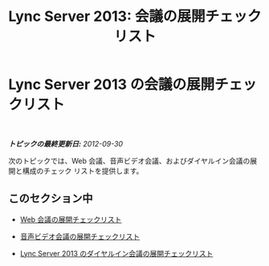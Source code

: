 ﻿---
title: 'Lync Server 2013: 会議の展開チェックリスト'
TOCTitle: 会議の展開チェックリスト
ms:assetid: ee0ee939-6b78-4371-b39d-d09a27375601
ms:mtpsurl: https://technet.microsoft.com/ja-jp/library/JJ205362(v=OCS.15)
ms:contentKeyID: 48273942
ms.date: 05/19/2016
mtps_version: v=OCS.15
ms.translationtype: HT
---

# Lync Server 2013 の会議の展開チェックリスト

 

_**トピックの最終更新日:** 2012-09-30_

次のトピックでは、Web 会議、音声ビデオ会議、およびダイヤルイン会議の展開と構成のチェック リストを提供します。

## このセクション中

  - [Web 会議の展開チェックリスト](lync-server-2013-deployment-checklist-for-web-conferencing.md)

  - [音声ビデオ会議の展開チェックリスト](lync-server-2013-deployment-checklist-for-a-v-conferencing.md)

  - [Lync Server 2013 のダイヤルイン会議の展開チェックリスト](lync-server-2013-deployment-checklist-for-dial-in-conferencing.md)

